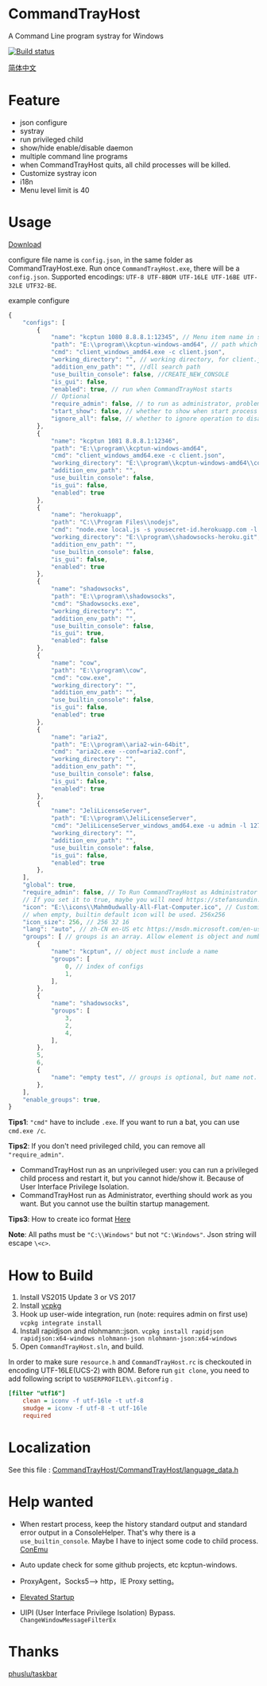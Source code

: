 # CommandTrayHost
A Command Line program systray for Windows

[![Build status](https://ci.appveyor.com/api/projects/status/v5md4dc9q1oy6qxh?svg=true)](https://ci.appveyor.com/project/rexdf/commandtrayhost)

[简体中文](README.zh-cn.md)

# Feature

- json configure
- systray
- run privileged child
- show/hide enable/disable daemon
- multiple command line programs
- when CommandTrayHost quits, all child processes will be killed.
- Customize systray icon
- i18n
- Menu level limit is 40

# Usage

[Download](https://github.com/rexdf/CommandTrayHost/releases)

configure file name is `config.json`, in the same folder as CommandTrayHost.exe. Run once `CommandTrayHost.exe`, there will be a `config.json`. Supported encodings: `UTF-8 UTF-8BOM UTF-16LE UTF-16BE UTF-32LE UTF32-BE`.

example configure

```javascript
{
    "configs": [
        {
            "name": "kcptun 1080 8.8.8.1:12345", // Menu item name in systray
            "path": "E:\\program\\kcptun-windows-amd64", // path which includes cmd exe
            "cmd": "client_windows_amd64.exe -c client.json",
            "working_directory": "", // working directory, for client.json path. empty is same as path
            "addition_env_path": "", //dll search path
            "use_builtin_console": false, //CREATE_NEW_CONSOLE
            "is_gui": false,
            "enabled": true, // run when CommandTrayHost starts
            // Optional
            "require_admin": false, // to run as administrator, problems keywords: User Interface Privilege Isolation
            "start_show": false, // whether to show when start process 
            "ignore_all": false, // whether to ignore operation to disable/enable all
        },
        {
            "name": "kcptun 1081 8.8.8.1:12346",
            "path": "E:\\program\\kcptun-windows-amd64",
            "cmd": "client_windows_amd64.exe -c client.json",
            "working_directory": "E:\\program\\kcptun-windows-amd64\\config2",
            "addition_env_path": "",
            "use_builtin_console": false,
            "is_gui": false,
            "enabled": true
        },
        {
            "name": "herokuapp",
            "path": "C:\\Program Files\\nodejs",
            "cmd": "node.exe local.js -s yousecret-id.herokuapp.com -l 1090 -m camellia-256-cfb -k ItsATopSecret -r 80",
            "working_directory": "E:\\program\\shadowsocks-heroku.git", // We use a different working directory
            "addition_env_path": "",
            "use_builtin_console": false,
            "is_gui": false,
            "enabled": true
        },
        {
            "name": "shadowsocks",
            "path": "E:\\program\\shadowsocks",
            "cmd": "Shadowsocks.exe",
            "working_directory": "",
            "addition_env_path": "",
            "use_builtin_console": false,
            "is_gui": true,
            "enabled": false
        },
        {
            "name": "cow",
            "path": "E:\\program\\cow",
            "cmd": "cow.exe",
            "working_directory": "",
            "addition_env_path": "",
            "use_builtin_console": false,
            "is_gui": false,
            "enabled": true
        },
        {
            "name": "aria2",
            "path": "E:\\program\\aria2-win-64bit",
            "cmd": "aria2c.exe --conf=aria2.conf",
            "working_directory": "",
            "addition_env_path": "",
            "use_builtin_console": false,
            "is_gui": false,
            "enabled": true
        },
        {
            "name": "JeliLicenseServer",
            "path": "E:\\program\\JeliLicenseServer",
            "cmd": "JeliLicenseServer_windows_amd64.exe -u admin -l 127.0.0.251",
            "working_directory": "",
            "addition_env_path": "",
            "use_builtin_console": false,
            "is_gui": false,
            "enabled": true
        },
    ],
    "global": true,
    "require_admin": false, // To Run CommandTrayHost as Administrator
    // If you set it to true, maybe you will need https://stefansundin.github.io/elevatedstartup/ to add startup support
    "icon": "E:\\icons\\Mahm0udwally-All-Flat-Computer.ico", // Customize Tray Icon path
    // when empty, builtin default icon will be used. 256x256
    "icon_size": 256, // 256 32 16
    "lang": "auto", // zh-CN en-US etc https://msdn.microsoft.com/en-us/library/cc233982.aspx
    "groups": [ // groups is an array. Allow element is object and number.
        {
            "name": "kcptun", // object must include a name
            "groups": [
                0, // index of configs
                1,
            ],
        },
        {
            "name": "shadowsocks",
            "groups": [
                3,
                2,
                4,
            ],
        },
        5,
        6,
        {
            "name": "empty test", // groups is optional, but name not.
        },
    ],
    "enable_groups": true,
}
```

**Tips1**: `"cmd"` have to include `.exe`. If you want to run a bat, you can use `cmd.exe /c`.

**Tips2**: If you don't need privileged child, you can remove all `"require_admin"`.
- CommandTrayHost run as an unprivileged user: you can run a privileged child process and restart it, but you cannot hide/show it. Because of User Interface Privilege Isolation.
- CommandTrayHost run as Administrator, everthing should work as you want. But you cannot use the builtin startup management.

**Tips3**: How to create ico format [Here](http://www.imagemagick.org/Usage/thumbnails/#favicon)

**Note**: All paths must be `"C:\\Windows"` but not `"C:\Windows"`. Json string will escape `\<c>`.

# How to Build

1. Install VS2015 Update 3 or VS 2017
2. Install [vcpkg](https://github.com/Microsoft/vcpkg)
3. Hook up user-wide integration, run (note: requires admin on first use) `vcpkg integrate install`
4. Install rapidjson and nlohmann::json. `vcpkg install rapidjson rapidjson:x64-windows nlohmann-json nlohmann-json:x64-windows`
5. Open `CommandTrayHost.sln`, and build.

In order to make sure `resource.h` and `CommandTrayHost.rc` is checkouted in encoding UTF-16LE(UCS-2) with BOM. Before run `git clone`, you need to add following script to `%USERPROFILE%\.gitconfig` .

```ini
[filter "utf16"]
    clean = iconv -f utf-16le -t utf-8
    smudge = iconv -f utf-8 -t utf-16le
    required
```

# Localization

See this file : [CommandTrayHost/CommandTrayHost/language_data.h](https://github.com/rexdf/CommandTrayHost/blob/master/CommandTrayHost/language_data.h)

# Help wanted

- When restart process, keep the history standard output and standard error output in a ConsoleHelper.  That's why there is  a `use_builtin_console`. Maybe I have to inject some code to child process. [ConEmu](https://github.com/Maximus5/ConEmu)

- Auto update check for some github projects, etc kcptun-windows.

- ProxyAgent，Socks5--> http，IE Proxy setting。

- [Elevated Startup](https://stefansundin.github.io/elevatedstartup/)

- UIPI (User Interface Privilege Isolation) Bypass. `ChangeWindowMessageFilterEx`


# Thanks

[phuslu/taskbar](https://github.com/phuslu/taskbar)
